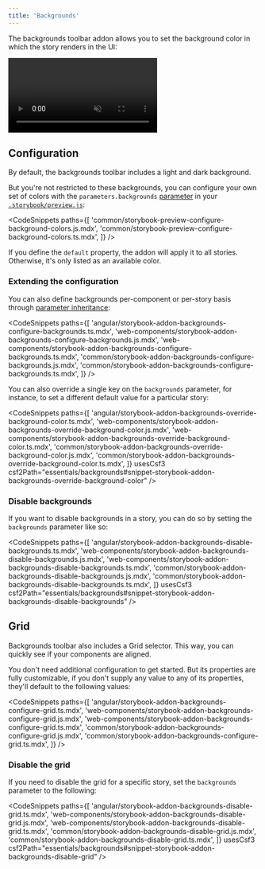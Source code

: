 ```yaml
---
title: 'Backgrounds'
---
```


The backgrounds toolbar addon allows you to set the background color in which the story renders in the UI:

<video autoPlay muted playsInline loop>
  <source
    src="addon-backgrounds-optimized.mp4"
    type="video/mp4"
  />
</video>

## Configuration

By default, the backgrounds toolbar includes a light and dark background.

But you're not restricted to these backgrounds, you can configure your own set of colors with the `parameters.backgrounds` [parameter](../writing-stories/parameters.md) in your [`.storybook/preview.js`](../configure/index.md#configure-story-rendering):

<CodeSnippets
paths={[
'common/storybook-preview-configure-background-colors.js.mdx',
'common/storybook-preview-configure-background-colors.ts.mdx',
]}
/>

If you define the `default` property, the addon will apply it to all stories. Otherwise, it's only listed as an available color.

### Extending the configuration

You can also define backgrounds per-component or per-story basis through [parameter inheritance](../writing-stories/parameters.md#component-parameters):

<CodeSnippets
paths={[
'angular/storybook-addon-backgrounds-configure-backgrounds.ts.mdx',
'web-components/storybook-addon-backgrounds-configure-backgrounds.js.mdx',
'web-components/storybook-addon-backgrounds-configure-backgrounds.ts.mdx',
'common/storybook-addon-backgrounds-configure-backgrounds.js.mdx',
'common/storybook-addon-backgrounds-configure-backgrounds.ts.mdx',
]}
/>

You can also override a single key on the `backgrounds` parameter, for instance, to set a different default value for a particular story:

<CodeSnippets
paths={[
'angular/storybook-addon-backgrounds-override-background-color.ts.mdx',
'web-components/storybook-addon-backgrounds-override-background-color.js.mdx',
'web-components/storybook-addon-backgrounds-override-background-color.ts.mdx',
'common/storybook-addon-backgrounds-override-background-color.js.mdx',
'common/storybook-addon-backgrounds-override-background-color.ts.mdx',
]}
usesCsf3
csf2Path="essentials/backgrounds#snippet-storybook-addon-backgrounds-override-background-color"
/>

### Disable backgrounds

If you want to disable backgrounds in a story, you can do so by setting the `backgrounds` parameter like so:

<CodeSnippets
paths={[
'angular/storybook-addon-backgrounds-disable-backgrounds.ts.mdx',
'web-components/storybook-addon-backgrounds-disable-backgrounds.js.mdx',
'web-components/storybook-addon-backgrounds-disable-backgrounds.ts.mdx',
'common/storybook-addon-backgrounds-disable-backgrounds.js.mdx',
'common/storybook-addon-backgrounds-disable-backgrounds.ts.mdx',
]}
usesCsf3
csf2Path="essentials/backgrounds#snippet-storybook-addon-backgrounds-disable-backgrounds"
/>

## Grid

Backgrounds toolbar also includes a Grid selector. This way, you can quickly see if your components are aligned.

You don't need additional configuration to get started. But its properties are fully customizable, if you don't supply any value to any of its properties, they'll default to the following values:

<CodeSnippets
paths={[
'angular/storybook-addon-backgrounds-configure-grid.ts.mdx',
'web-components/storybook-addon-backgrounds-configure-grid.js.mdx',
'web-components/storybook-addon-backgrounds-configure-grid.ts.mdx',
'common/storybook-addon-backgrounds-configure-grid.js.mdx',
'common/storybook-addon-backgrounds-configure-grid.ts.mdx',
]}
/>

### Disable the grid

If you need to disable the grid for a specific story, set the `backgrounds` parameter to the following:

<CodeSnippets
paths={[
'angular/storybook-addon-backgrounds-disable-grid.ts.mdx',
'web-components/storybook-addon-backgrounds-disable-grid.js.mdx',
'web-components/storybook-addon-backgrounds-disable-grid.ts.mdx',
'common/storybook-addon-backgrounds-disable-grid.js.mdx',
'common/storybook-addon-backgrounds-disable-grid.ts.mdx',
]}
usesCsf3
csf2Path="essentials/backgrounds#snippet-storybook-addon-backgrounds-disable-grid"
/>
